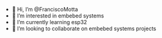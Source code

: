 - 👋 Hi, I’m @FranciscoMotta
- 👀 I’m interested in embebed systems
- 🌱 I’m currently learning esp32
- 💞️ I’m looking to collaborate on embebed systems projects

<!---
FranciscoMotta/FranciscoMotta is a ✨ special ✨ repository because its `README.md` (this file) appears on your GitHub profile.
You can click the Preview link to take a look at your changes.
--->
